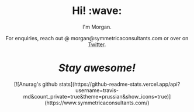 <h1 align='center'> Hi! :wave:</h1>
<p align='center'>
I'm Morgan.
</p>
<p align='center'>For enquiries, reach out @ morgan@symmetricaconsultants.com or over on <a href="https://twitter.com/MTDevOps">Twitter</a>.</p>

<h1 align='center'><i>Stay awesome!</i></h1>

<p align='center'>[![Anurag's github stats](https://github-readme-stats.vercel.app/api?username=travis-md&count_private=true&theme=prussian&show_icons=true)](https://www.symmetricaconsultants.com/)</p>



<!--
[![Top Langs](https://github-readme-stats.vercel.app/api/top-langs/?username=travis-md&layout=compact&theme=prussian)](https://www.symmetricaconsultants.com/)
-->
<!--
**travis-md/travis-md** is a ✨ _special_ ✨ repository because its `README.md` (this file) appears on your GitHub profile.

Here are some ideas to get you started:

- 🔭 I’m currently working on ...
- 🌱 I’m currently learning ...
- 👯 I’m looking to collaborate on ...
- 🤔 I’m looking for help with ...
- 💬 Ask me about ...
- 📫 How to reach me: ...
- 😄 Pronouns: ...
- ⚡ Fun fact: ...
-->

